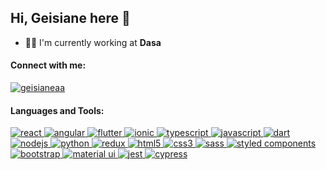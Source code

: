 <h2 align="left">Hi, Geisiane here 👋</h2>

- 👩‍💻 I'm currently working at **Dasa**

<h4 align="left">Connect with me:</h4>

<p align="left">
<a href="https://linkedin.com/in/geisianeaa" target="blank"><img align="center" src="https://img.shields.io/badge/LinkedIn-0077B5?style=for-the-badge&logo=linkedin&logoColor=white" alt="geisianeaa" /></a>
</p>
<h4 align="left">Languages and Tools:</h4>
<p align="left">
  <a href="https://reactjs.org/" target="_blank">
    <img
      src="https://img.shields.io/badge/React-20232A?style=for-the-badge&logo=react&logoColor=61DAFB"
      alt="react"
    />
  </a>
  <a href="https://angular.io" target="_blank">
    <img
      src="https://img.shields.io/badge/Angular-DD0031?style=for-the-badge&logo=angular&logoColor=white"
      alt="angular"
    />
  </a>
  <a href="https://flutter.dev" target="_blank">
    <img
      src="https://img.shields.io/badge/Flutter-02569B?style=for-the-badge&logo=flutter&logoColor=white"
      alt="flutter"
    />
  </a>
  <a href="https://ionicframework.com" target="_blank">
    <img
      src="https://img.shields.io/badge/Ionic-3880FF?style=for-the-badge&logo=ionic&logoColor=white"
      alt="ionic"
    />
  </a>
  <a href="https://www.typescriptlang.org/" target="_blank">
    <img
      src="https://img.shields.io/badge/TypeScript-007ACC?style=for-the-badge&logo=typescript&logoColor=white"
      alt="typescript"
    />
  </a>
  <a href="https://developer.mozilla.org/en-US/docs/Web/JavaScript"
    target="_blank">
    <img
      src="https://img.shields.io/badge/JavaScript-323330?style=for-the-badge&logo=javascript&logoColor=F7DF1E"
      alt="javascript"
    />
  </a>
  <a href="https://dart.dev" target="_blank">
    <img
      src="https://img.shields.io/badge/Dart-0175C2?style=for-the-badge&logo=dart&logoColor=white"
      alt="dart"
    />
  </a>
  <a href="https://nodejs.org" target="_blank">
    <img
      src="https://img.shields.io/badge/Node.js-339933?style=for-the-badge&logo=nodedotjs&logoColor=white"
      alt="nodejs"
    />
  </a>
  <a href="https://www.python.org" target="_blank">
    <img
      src="https://img.shields.io/badge/Python-3776AB?style=for-the-badge&logo=python&logoColor=white"
      alt="python"
    />
  </a>
  <a href="https://redux.js.org" target="_blank">
    <img
      src="https://img.shields.io/badge/Redux-593D88?style=for-the-badge&logo=redux&logoColor=white"
      alt="redux"
    />
  </a>
  <a href="https://www.w3.org/html/" target="_blank">
    <img
      src="https://img.shields.io/badge/HTML5-E34F26?style=for-the-badge&logo=html5&logoColor=white"
      alt="html5"
    />
  </a>
  <a href="https://www.w3schools.com/css/" target="_blank">
    <img
      src="https://img.shields.io/badge/CSS3-1572B6?style=for-the-badge&logo=css3&logoColor=white"
      alt="css3"
    />
  </a>
  <a href="https://sass-lang.com" target="_blank">
    <img
      src="https://img.shields.io/badge/Sass-CC6699?style=for-the-badge&logo=sass&logoColor=white"
      alt="sass"
    />
  </a>
    <a href="https://styled-components.com/" target="_blank">
    <img
      src="https://img.shields.io/badge/styled--components-DB7093?style=for-the-badge&logo=styled-components&logoColor=white"
      alt="styled components"
    />
  </a>
  <a href="https://getbootstrap.com" target="_blank">
    <img
      src="https://img.shields.io/badge/Bootstrap-563D7C?style=for-the-badge&logo=bootstrap&logoColor=white"
      alt="bootstrap"
    />
  </a>
    <a href="https://material-ui.com" target="_blank">
    <img
      src="https://img.shields.io/badge/Material--UI-0081CB?style=for-the-badge&logo=material-ui&logoColor=white"
      alt="material ui"
    />
  </a>
  <a href="https://jestjs.io" target="_blank">
    <img
      src="https://img.shields.io/badge/Jest-C21325?style=for-the-badge&logo=jest&logoColor=white"
      alt="jest"
    />
  </a>
  <a href="https://www.cypress.io" target="_blank">
    <img
      src="https://img.shields.io/badge/Cypress-17202C?style=for-the-badge&logo=cypress&logoColor=white"
      alt="cypress"
    />
  </a>
</p>


